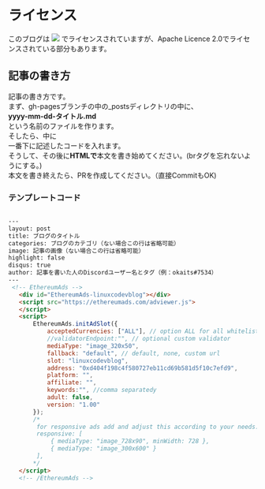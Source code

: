 # ライセンス
このブログは
<img src="https://licensebuttons.net/l/by-nc-sa/4.0/80x15.png">
でライセンスされていますが、Apache Licence 2.0でライセンスされている部分もあります。
  

## 記事の書き方
記事の書き方です。  
まず、gh-pagesブランチの中の_postsディレクトリの中に、  
**yyyy-mm-dd-タイトル.md**  
という名前のファイルを作ります。  
そしたら、中に  
一番下に記述したコードを入れます。  
そうして、その後に<b>HTMLで</b>本文を書き始めてください。(brタグを忘れないようにする。)  
本文を書き終えたら、PRを作成してください。（直接CommitもOK)  

### テンプレートコード
```md

---
layout: post
title: ブログのタイトル
categories: ブログのカテゴリ（ない場合この行は省略可能）
image: 記事の画像（ない場合この行は省略可能）
highlight: false
disqus: true
author: 記事を書いた人のDiscordユーザー名とタグ（例：okaits#7534）
---
 <!-- EthereumAds -->
   <div id="EthereumAds-linuxcodevblog"></div>
   <script src="https://ethereumads.com/adviewer.js">
   </script>
   <script>
       EthereumAds.initAdSlot({
           acceptedCurrencies: ["ALL"], // option ALL for all whitelisted tokens, ETH for Ethereum, DAI for DAI Stablecoin
           //validatorEndpoint:"", // optional custom validator
           mediaType: "image_320x50",
           fallback: "default", // default, none, custom url
           slot: "linuxcodevblog",
           address: "0xd404f198c4f580727eb11cd69b581d5f10c7efd9",
           platform: "",
           affiliate: "",
           keywords:"", //comma separatedy
           adult: false,
           version: "1.00"
       });
       /*
        for responsive ads add and adjust this according to your needs:
        responsive: [
            { mediaType: "image_728x90", minWidth: 728 },
            { mediaType: "image_300x600" }
        ],
       */
   </script>
   <!-- /EthereumAds --> 
```
